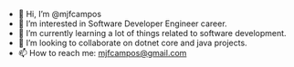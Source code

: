 - 👋 Hi, I’m @mjfcampos
- 👀 I’m interested in Software Developer Engineer career.
- 🌱 I’m currently learning a lot of things related to software development.
- 💞️ I’m looking to collaborate on dotnet core and java projects.
- 📫 How to reach me: mjfcampos@gmail.com

<!---
mjfcampos/mjfcampos is a ✨ special ✨ repository because its `README.md` (this file) appears on your GitHub profile.
You can click the Preview link to take a look at your changes.
--->
